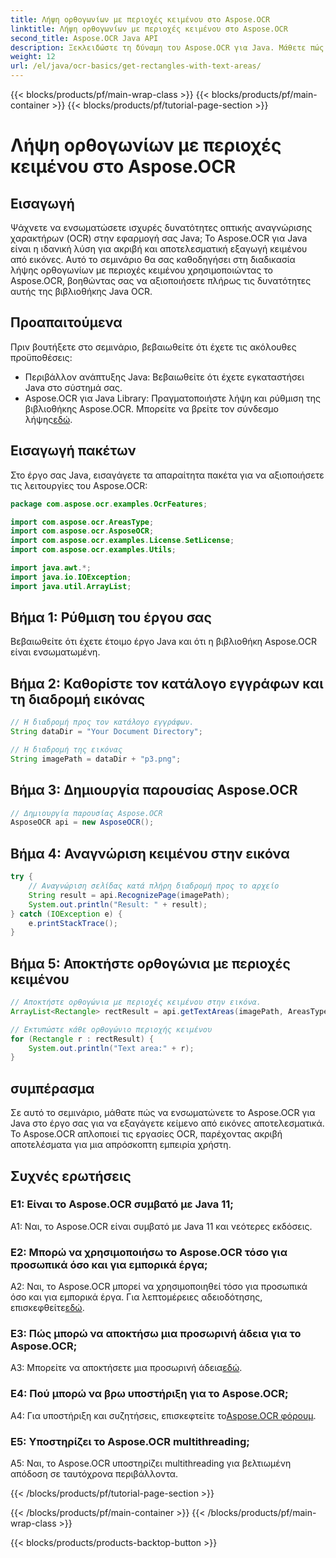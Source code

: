 ```yaml
---
title: Λήψη ορθογωνίων με περιοχές κειμένου στο Aspose.OCR
linktitle: Λήψη ορθογωνίων με περιοχές κειμένου στο Aspose.OCR
second_title: Aspose.OCR Java API
description: Ξεκλειδώστε τη δύναμη του Aspose.OCR για Java. Μάθετε πώς να εξάγετε κείμενο από εικόνες απρόσκοπτα σε αυτόν τον οδηγό βήμα προς βήμα. Κάντε λήψη τώρα για αποτελεσματική αναγνώριση κειμένου.
weight: 12
url: /el/java/ocr-basics/get-rectangles-with-text-areas/
---
```


{{< blocks/products/pf/main-wrap-class >}}
{{< blocks/products/pf/main-container >}}
{{< blocks/products/pf/tutorial-page-section >}}

# Λήψη ορθογωνίων με περιοχές κειμένου στο Aspose.OCR

## Εισαγωγή

Ψάχνετε να ενσωματώσετε ισχυρές δυνατότητες οπτικής αναγνώρισης χαρακτήρων (OCR) στην εφαρμογή σας Java; Το Aspose.OCR για Java είναι η ιδανική λύση για ακριβή και αποτελεσματική εξαγωγή κειμένου από εικόνες. Αυτό το σεμινάριο θα σας καθοδηγήσει στη διαδικασία λήψης ορθογωνίων με περιοχές κειμένου χρησιμοποιώντας το Aspose.OCR, βοηθώντας σας να αξιοποιήσετε πλήρως τις δυνατότητες αυτής της βιβλιοθήκης Java OCR.

## Προαπαιτούμενα

Πριν βουτήξετε στο σεμινάριο, βεβαιωθείτε ότι έχετε τις ακόλουθες προϋποθέσεις:

- Περιβάλλον ανάπτυξης Java: Βεβαιωθείτε ότι έχετε εγκαταστήσει Java στο σύστημά σας.
-  Aspose.OCR για Java Library: Πραγματοποιήστε λήψη και ρύθμιση της βιβλιοθήκης Aspose.OCR. Μπορείτε να βρείτε τον σύνδεσμο λήψης[εδώ](https://releases.aspose.com/ocr/java/).

## Εισαγωγή πακέτων

Στο έργο σας Java, εισαγάγετε τα απαραίτητα πακέτα για να αξιοποιήσετε τις λειτουργίες του Aspose.OCR:

```java
package com.aspose.ocr.examples.OcrFeatures;

import com.aspose.ocr.AreasType;
import com.aspose.ocr.AsposeOCR;
import com.aspose.ocr.examples.License.SetLicense;
import com.aspose.ocr.examples.Utils;

import java.awt.*;
import java.io.IOException;
import java.util.ArrayList;
```

## Βήμα 1: Ρύθμιση του έργου σας

Βεβαιωθείτε ότι έχετε έτοιμο έργο Java και ότι η βιβλιοθήκη Aspose.OCR είναι ενσωματωμένη.

## Βήμα 2: Καθορίστε τον κατάλογο εγγράφων και τη διαδρομή εικόνας

```java
// Η διαδρομή προς τον κατάλογο εγγράφων.
String dataDir = "Your Document Directory";

// Η διαδρομή της εικόνας
String imagePath = dataDir + "p3.png";
```

## Βήμα 3: Δημιουργία παρουσίας Aspose.OCR

```java
// Δημιουργία παρουσίας Aspose.OCR
AsposeOCR api = new AsposeOCR();
```

## Βήμα 4: Αναγνώριση κειμένου στην εικόνα

```java
try {
    // Αναγνώριση σελίδας κατά πλήρη διαδρομή προς το αρχείο
    String result = api.RecognizePage(imagePath);
    System.out.println("Result: " + result);
} catch (IOException e) {
    e.printStackTrace();
}
```

## Βήμα 5: Αποκτήστε ορθογώνια με περιοχές κειμένου

```java
// Αποκτήστε ορθογώνια με περιοχές κειμένου στην εικόνα.
ArrayList<Rectangle> rectResult = api.getTextAreas(imagePath, AreasType.PARAGRAPHS, true);

// Εκτυπώστε κάθε ορθογώνιο περιοχής κειμένου
for (Rectangle r : rectResult) {
    System.out.println("Text area:" + r);
}
```

## συμπέρασμα

Σε αυτό το σεμινάριο, μάθατε πώς να ενσωματώνετε το Aspose.OCR για Java στο έργο σας για να εξαγάγετε κείμενο από εικόνες αποτελεσματικά. Το Aspose.OCR απλοποιεί τις εργασίες OCR, παρέχοντας ακριβή αποτελέσματα για μια απρόσκοπτη εμπειρία χρήστη.

## Συχνές ερωτήσεις

### Ε1: Είναι το Aspose.OCR συμβατό με Java 11;

A1: Ναι, το Aspose.OCR είναι συμβατό με Java 11 και νεότερες εκδόσεις.

### Ε2: Μπορώ να χρησιμοποιήσω το Aspose.OCR τόσο για προσωπικά όσο και για εμπορικά έργα;

 A2: Ναι, το Aspose.OCR μπορεί να χρησιμοποιηθεί τόσο για προσωπικά όσο και για εμπορικά έργα. Για λεπτομέρειες αδειοδότησης, επισκεφθείτε[εδώ](https://purchase.aspose.com/buy).

### Ε3: Πώς μπορώ να αποκτήσω μια προσωρινή άδεια για το Aspose.OCR;

 A3: Μπορείτε να αποκτήσετε μια προσωρινή άδεια[εδώ](https://purchase.aspose.com/temporary-license/).

### Ε4: Πού μπορώ να βρω υποστήριξη για το Aspose.OCR;

 A4: Για υποστήριξη και συζητήσεις, επισκεφτείτε το[Aspose.OCR φόρουμ](https://forum.aspose.com/c/ocr/16).

### Ε5: Υποστηρίζει το Aspose.OCR multithreading;

A5: Ναι, το Aspose.OCR υποστηρίζει multithreading για βελτιωμένη απόδοση σε ταυτόχρονα περιβάλλοντα.

{{< /blocks/products/pf/tutorial-page-section >}}

{{< /blocks/products/pf/main-container >}}
{{< /blocks/products/pf/main-wrap-class >}}

{{< blocks/products/products-backtop-button >}}
